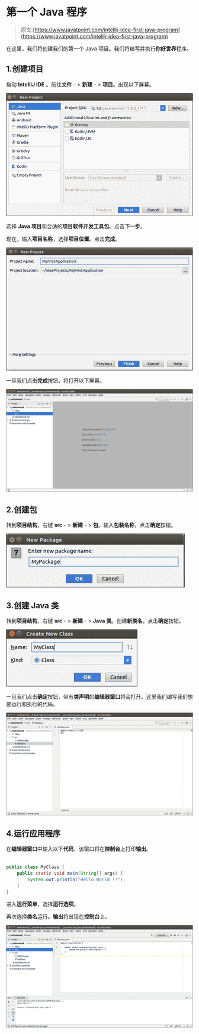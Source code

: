 # 第一个 Java 程序

> 原文:[https://www.javatpoint.com/intellij-idea-first-java-program](https://www.javatpoint.com/intellij-idea-first-java-program)

在这里，我们将创建我们的第一个 Java 项目。我们将编写并执行**你好世界**程序。

## 1.创建项目

启动 **IntelliJ IDE** 。前往**文件** - > **新建** - > **项目**。出现以下屏幕。

![IntelliJ IDEA First Java Program](img/6d2e18aea51fb2e0e7c37a9251a03003.png)

选择 **Java 项目**和合适的**项目软件开发工具包**。点击**下一步**。

现在，输入**项目名称**，选择**项目位置**。点击**完成**。

![IntelliJ IDEA First Java Program](img/b97285eb82c713d30017ecd5c1ceabda.png)

一旦我们点击**完成**按钮，将打开以下屏幕。

![IntelliJ IDEA First Java Program](img/4610425941828b965b6f845526b8e5fc.png)

## 2.创建包

转到**项目结构**，右键 **src** - > **新建** - > **包**。输入**包装名称**，点击**确定**按钮。

![IntelliJ IDEA First Java Program](img/bd96720759d0d288375eb03e10bc7912.png)

## 3.创建 Java 类

转到**项目结构**，右键 **src** - > **新建** - > **Java 类**。创建**新类名**，点击**确定**按钮。

![IntelliJ IDEA First Java Program](img/5c2ca288654bc9d0db8494f69cb2c583.png)

一旦我们点击**确定**按钮，带有**类声明**的**编辑器窗口**将会打开。这里我们编写我们想要运行和执行的代码。

![IntelliJ IDEA First Java Program](img/3bb6c69e76171e0fe2085fdc51e34586.png)

## 4.运行应用程序

在**编辑器窗口**中输入以下**代码**，该窗口将在**控制台**上打印**输出**。

```java

public class MyClass {
    public static void main(String[] args) {
        System.out.println("Hello World !!");
    }
}

```

进入**运行菜单**，选择**运行选项**。

再次选择**类名**运行。**输出**将出现在**控制台**上。

![IntelliJ IDEA First Java Program](img/f6b4c30cc474bbed4fbb695ad7b210fb.png)